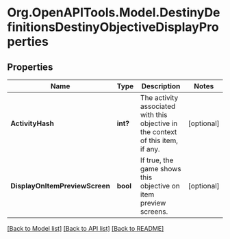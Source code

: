 # Org.OpenAPITools.Model.DestinyDefinitionsDestinyObjectiveDisplayProperties

## Properties

Name | Type | Description | Notes
------------ | ------------- | ------------- | -------------
**ActivityHash** | **int?** | The activity associated with this objective in the context of this item, if any. | [optional] 
**DisplayOnItemPreviewScreen** | **bool** | If true, the game shows this objective on item preview screens. | [optional] 

[[Back to Model list]](../README.md#documentation-for-models) [[Back to API list]](../README.md#documentation-for-api-endpoints) [[Back to README]](../README.md)

